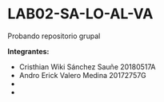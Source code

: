 # LAB02-SA-LO-AL-VA
Probando repositorio grupal

**Integrantes:**

- Cristhian Wiki Sánchez Sauñe 20180517A
- Andro Erick Valero Medina 20172757G
-
-
